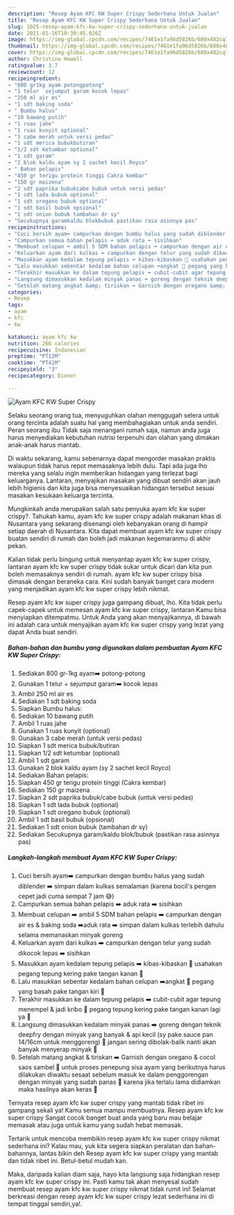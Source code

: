 ```yaml
---
description: "Resep Ayam KFC KW Super Crispy Sederhana Untuk Jualan"
title: "Resep Ayam KFC KW Super Crispy Sederhana Untuk Jualan"
slug: 1025-resep-ayam-kfc-kw-super-crispy-sederhana-untuk-jualan
date: 2021-01-16T10:30:45.026Z
image: https://img-global.cpcdn.com/recipes/7461e1fa96d5826b/680x482cq70/ayam-kfc-kw-super-crispy-foto-resep-utama.jpg
thumbnail: https://img-global.cpcdn.com/recipes/7461e1fa96d5826b/680x482cq70/ayam-kfc-kw-super-crispy-foto-resep-utama.jpg
cover: https://img-global.cpcdn.com/recipes/7461e1fa96d5826b/680x482cq70/ayam-kfc-kw-super-crispy-foto-resep-utama.jpg
author: Christina Howell
ratingvalue: 3.7
reviewcount: 12
recipeingredient:
- "800 gr1kg ayam potongpotong"
- "1 telur  sejumput garam kocok lepas"
- "250 ml air es"
- "1 sdt baking soda"
- " Bumbu halus"
- "10 bawang putih"
- "1 ruas jahe"
- "1 ruas kunyit optional"
- "3 cabe merah untuk versi pedas"
- "1 sdt merica bubukbutiran"
- "1/2 sdt ketumbar optional"
- "1 sdt garam"
- "2 blok kaldu ayam sy 2 sachet kecil Royco"
- " Bahan pelapis"
- "450 gr terigu protein tinggi Cakra kembar"
- "150 gr maizena"
- "2 sdt paprika bubukcabe bubuk untuk versi pedas"
- "1 sdt lada bubuk optional"
- "1 sdt oregano bubuk optional"
- "1 sdt basil bubuk opsional"
- "1 sdt onion bubuk tambahan dr sy"
- "Secukupnya garamkaldu blokbubuk pastikan rasa asinnya pas"
recipeinstructions:
- "Cuci bersih ayam➡️ campurkan dengan bumbu halus yang sudah diblender ➡️ simpan dalam kulkas semalaman (karena bocil&#39;s pengen cepet jadi cuma sempat 7 jam 😅)"
- "Campurkan semua bahan pelapis ➡️ aduk rata ➡️ sisihkan"
- "Membuat celupan ➡️ ambil 5 SDM bahan pelapis ➡️ campurkan dengan air es &amp; baking soda ➡️aduk rata ➡️ simpan dalam kulkas terlebih dahulu selama memanaskan minyak goreng"
- "Keluarkan ayam dari kulkas ➡️ campurkan dengan telur yang sudah dikocok lepas ➡️ sisihkan"
- "Masukkan ayam kedalam tepung pelapis ➡️ kibas-kibaskan 📛 usahakan pegang tepung kering pake tangan kanan 📛"
- "Lalu masukkan sebentar kedalam bahan celupan ➡️angkat 📛 pegang yang basah pake tangan kiri 📛"
- "Terakhir masukkan ke dalam tepung pelapis ➡️ cubit-cubit agar tepung menempel &amp; jadi kribo 📛 pegang tepung kering pake tangan kanan lagi ya 📛"
- "Langsung dimasukkan kedalam minyak panas ➡️ goreng dengan teknik deepfry dengan minyak yang banyak &amp; api kecil (sy pake sauce pan 14/16cm untuk menggoreng) 📛 jangan sering dibolak-balik nanti akan banyak menyerap minyak 📛"
- "Setelah matang angkat &amp; tiriskan ➡️ Garnish dengan oregano &amp; cocol saos sambel 📛 untuk proses penepung sisa ayam yang berikutnya harus dilakukan diwaktu sesaat sebelum masuk ke dalam penggorengan dengan minyak yang sudah panas 📛 karena jika terlalu lama didiamkan maka hasilnya akan keras 📛"
categories:
- Resep
tags:
- ayam
- kfc
- kw

katakunci: ayam kfc kw 
nutrition: 266 calories
recipecuisine: Indonesian
preptime: "PT12M"
cooktime: "PT41M"
recipeyield: "3"
recipecategory: Dinner

---
```



![Ayam KFC KW Super Crispy](https://img-global.cpcdn.com/recipes/7461e1fa96d5826b/680x482cq70/ayam-kfc-kw-super-crispy-foto-resep-utama.jpg)

Selaku seorang orang tua, menyuguhkan olahan menggugah selera untuk orang tercinta adalah suatu hal yang membahagiakan untuk anda sendiri. Peran seorang ibu Tidak saja menangani rumah saja, namun anda juga harus menyediakan kebutuhan nutrisi terpenuhi dan olahan yang dimakan anak-anak harus mantab.

Di waktu  sekarang, kamu sebenarnya dapat mengorder masakan praktis walaupun tidak harus repot memasaknya lebih dulu. Tapi ada juga lho mereka yang selalu ingin memberikan hidangan yang terlezat bagi keluarganya. Lantaran, menyajikan masakan yang dibuat sendiri akan jauh lebih higienis dan kita juga bisa menyesuaikan hidangan tersebut sesuai masakan kesukaan keluarga tercinta. 



Mungkinkah anda merupakan salah satu penyuka ayam kfc kw super crispy?. Tahukah kamu, ayam kfc kw super crispy adalah makanan khas di Nusantara yang sekarang disenangi oleh kebanyakan orang di hampir setiap daerah di Nusantara. Kita dapat membuat ayam kfc kw super crispy buatan sendiri di rumah dan boleh jadi makanan kegemaranmu di akhir pekan.

Kalian tidak perlu bingung untuk menyantap ayam kfc kw super crispy, lantaran ayam kfc kw super crispy tidak sukar untuk dicari dan kita pun boleh memasaknya sendiri di rumah. ayam kfc kw super crispy bisa dimasak dengan beraneka cara. Kini sudah banyak banget cara modern yang menjadikan ayam kfc kw super crispy lebih nikmat.

Resep ayam kfc kw super crispy juga gampang dibuat, lho. Kita tidak perlu capek-capek untuk memesan ayam kfc kw super crispy, lantaran Kamu bisa menyiapkan ditempatmu. Untuk Anda yang akan menyajikannya, di bawah ini adalah cara untuk menyajikan ayam kfc kw super crispy yang lezat yang dapat Anda buat sendiri.

<!--inarticleads1-->

##### Bahan-bahan dan bumbu yang digunakan dalam pembuatan Ayam KFC KW Super Crispy:

1. Sediakan 800 gr-1kg ayam➡️ potong-potong
1. Gunakan 1 telur + sejumput garam➡️ kocok lepas
1. Ambil 250 ml air es
1. Sediakan 1 sdt baking soda
1. Siapkan  Bumbu halus:
1. Sediakan 10 bawang putih
1. Ambil 1 ruas jahe
1. Gunakan 1 ruas kunyit (optional)
1. Gunakan 3 cabe merah (untuk versi pedas)
1. Siapkan 1 sdt merica bubuk/butiran
1. Siapkan 1/2 sdt ketumbar (optional)
1. Ambil 1 sdt garam
1. Gunakan 2 blok kaldu ayam (sy 2 sachet kecil Royco)
1. Sediakan  Bahan pelapis:
1. Siapkan 450 gr terigu protein tinggi (Cakra kembar)
1. Sediakan 150 gr maizena
1. Siapkan 2 sdt paprika bubuk/cabe bubuk (untuk versi pedas)
1. Siapkan 1 sdt lada bubuk (optional)
1. Siapkan 1 sdt oregano bubuk (optional)
1. Ambil 1 sdt basil bubuk (opsional)
1. Sediakan 1 sdt onion bubuk (tambahan dr sy)
1. Sediakan Secukupnya garam/kaldu blok/bubuk (pastikan rasa asinnya pas)




<!--inarticleads2-->

##### Langkah-langkah membuat Ayam KFC KW Super Crispy:

1. Cuci bersih ayam➡️ campurkan dengan bumbu halus yang sudah diblender ➡️ simpan dalam kulkas semalaman (karena bocil&#39;s pengen cepet jadi cuma sempat 7 jam 😅)
1. Campurkan semua bahan pelapis ➡️ aduk rata ➡️ sisihkan
1. Membuat celupan ➡️ ambil 5 SDM bahan pelapis ➡️ campurkan dengan air es &amp; baking soda ➡️aduk rata ➡️ simpan dalam kulkas terlebih dahulu selama memanaskan minyak goreng
1. Keluarkan ayam dari kulkas ➡️ campurkan dengan telur yang sudah dikocok lepas ➡️ sisihkan
1. Masukkan ayam kedalam tepung pelapis ➡️ kibas-kibaskan 📛 usahakan pegang tepung kering pake tangan kanan 📛
1. Lalu masukkan sebentar kedalam bahan celupan ➡️angkat 📛 pegang yang basah pake tangan kiri 📛
1. Terakhir masukkan ke dalam tepung pelapis ➡️ cubit-cubit agar tepung menempel &amp; jadi kribo 📛 pegang tepung kering pake tangan kanan lagi ya 📛
1. Langsung dimasukkan kedalam minyak panas ➡️ goreng dengan teknik deepfry dengan minyak yang banyak &amp; api kecil (sy pake sauce pan 14/16cm untuk menggoreng) 📛 jangan sering dibolak-balik nanti akan banyak menyerap minyak 📛
1. Setelah matang angkat &amp; tiriskan ➡️ Garnish dengan oregano &amp; cocol saos sambel 📛 untuk proses penepung sisa ayam yang berikutnya harus dilakukan diwaktu sesaat sebelum masuk ke dalam penggorengan dengan minyak yang sudah panas 📛 karena jika terlalu lama didiamkan maka hasilnya akan keras 📛




Ternyata resep ayam kfc kw super crispy yang mantab tidak ribet ini gampang sekali ya! Kamu semua mampu membuatnya. Resep ayam kfc kw super crispy Sangat cocok banget buat anda yang baru mau belajar memasak atau juga untuk kamu yang sudah hebat memasak.

Tertarik untuk mencoba membikin resep ayam kfc kw super crispy nikmat sederhana ini? Kalau mau, yuk kita segera siapkan peralatan dan bahan-bahannya, lantas bikin deh Resep ayam kfc kw super crispy yang mantab dan tidak ribet ini. Betul-betul mudah kan. 

Maka, daripada kalian diam saja, hayo kita langsung saja hidangkan resep ayam kfc kw super crispy ini. Pasti kamu tak akan menyesal sudah membuat resep ayam kfc kw super crispy nikmat tidak rumit ini! Selamat berkreasi dengan resep ayam kfc kw super crispy lezat sederhana ini di tempat tinggal sendiri,ya!.

